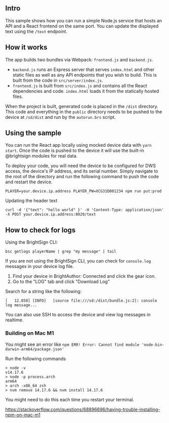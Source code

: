 ## Intro

This sample shows how you can run a simple Node.js service that hosts an API and a React frontend on the same port. You can update the displayed text using the `/text` endpoint.

## How it works

The app builds two bundles via Webpack: `frontend.js` and `backend.js`.

-   `backend.js` runs an Express server that serves `index.html` and other static files as well as any API endpoints that you wish to build. This is built from the code in `src/server/index.js`.
-   `frontend.js` is built from `src/index.js` and contains all the React dependencies and code. `index.html` loads it from the statically hosted files.

When the project is built, generated code is placed in the `/dist` directory. This code and everything in the `public` directory needs to be pushed to the device at `/sd/dist` and run by the `autorun.brs` script.

## Using the sample

You can run the React app locally using mocked device data with `yarn start`. Once the code is pushed to the device it will use the built-in @brightsign modules for real data.

To deploy your code, you will need the device to be configured for DWS access, the device's IP address, and its serial number. Simply navigate to the root of the directory and run the following command to push the code and restart the device.

```
PLAYER=your.device.ip.address PLAYER_PW=XCG31D001234 npm run put:prod
```

Updating the header text

```
curl -d '{"text": "hello world" }' -H 'Content-Type: application/json' -X POST your.device.ip.address:8020/text
```

## How to check for logs

Using the BrightSign CLI:

```
bsc getlogs playerName | grep "my message" | tail
```

If you are not using the BrightSign CLI, you can check for `console.log` messages in your device log file.

1. Find your device in BrightAuthor: Connected and click the gear icon.
2. Go to the "LOG" tab and click "Download Log"

Search for a string like the following:

`[   12.858] [INFO]   [source file:///sd:/dist/bundle.js:2]: console log message...`

You can also use SSH to access the device and view log messages in realtime.

### Building on Mac M1

You might see an error like `npm ERR! Error: Cannot find module 'node-bin-darwin-arm64/package.json'`

Run the following commands

```
> node -v
v14.17.6
> node -p process.arch
arm64
> arch -x86_64 zsh
> nvm remove 14.17.6 && nvm install 14.17.6
```

You might need to do this each time you restart your terminal.

https://stackoverflow.com/questions/68896696/having-trouble-installing-npm-on-mac-m1
